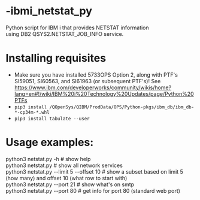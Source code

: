 # -ibmi_netstat_py  
Python script for IBM i that provides NETSTAT information  
using DB2 QSYS2.NETSTAT_JOB_INFO service.  

# Installing requisites
 - Make sure you have installed 5733OPS Option 2, along with PTF's SI59051, SI60563, and SI61963 (or subsequent PTF's)!
   See https://www.ibm.com/developerworks/community/wikis/home?lang=en#!/wiki/IBM%20i%20Technology%20Updates/page/Python%20PTFs
 - ```pip3 install /QOpenSys/QIBM/ProdData/OPS/Python-pkgs/ibm_db/ibm_db-*-cp34m-*.whl```
 - ```pip3 install tabulate --user```

# Usage examples:  
python3 netstat.py -h                     # show help  
python3 netstat.py                        # show all network services  
python3 netstat.py --limit 5 --offset 10  # show a subset based on limit 5 (how many) and offset 10 (what row to start with)  
python3 netstat.py --port 21              # show what's on smtp  
python3 netstat.py --port 80              # get info for port 80 (standard web port)  
